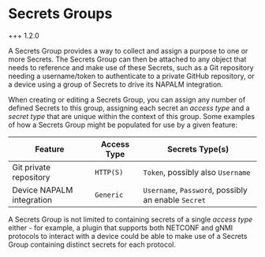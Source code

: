 # Secrets Groups

+++ 1.2.0

A Secrets Group provides a way to collect and assign a purpose to one or more Secrets. The Secrets Group can then be attached to any object that needs to reference and make use of these Secrets, such as a Git repository needing a username/token to authenticate to a private GitHub repository, or a device using a group of Secrets to drive its NAPALM integration.

When creating or editing a Secrets Group, you can assign any number of defined Secrets to this group, assigning each secret an *access type* and a *secret type* that are unique within the context of this group. Some examples of how a Secrets Group might be populated for use by a given feature:

| Feature                   | Access Type | Secrets Type(s)                                     |
|---------------------------|-------------|-----------------------------------------------------|
| Git private repository    | `HTTP(S)`   | `Token`, possibly also `Username`                   |
| Device NAPALM integration | `Generic`   | `Username`, `Password`, possibly an enable `Secret` |

A Secrets Group is not limited to containing secrets of a single *access type* either - for example, a plugin that supports both NETCONF and gNMI protocols to interact with a device could be able to make use of a Secrets Group containing distinct secrets for each protocol.
